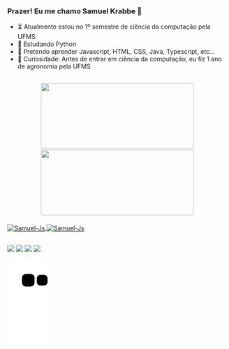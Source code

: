 ### Prazer! Eu me chamo Samuel Krabbe 👋

- ⏳ Atualmente estou no 1º semestre de ciência da computação pela UFMS
- 🎈 Estudando Python
- 📌 Pretendo aprender Javascript, HTML, CSS, Java, Typescript, etc...
- 👀 Curiosidade: Antes de entrar em ciência da computação, eu fiz 1 ano de agronomia pela UFMS 

##

<div align="center">
  <a href="https://github.com/SamuelKrabbe">
   <img height="150em" width="350em" src="https://github-readme-stats.vercel.app/api?username=SamuelKrabbe&show_icons=true&theme=vue-dark&include_all_commits=true&count_private=true"/>
   <img height="150em" width="350em" src="https://github-readme-stats.vercel.app/api/top-langs/?username=SamuelKrabbe&layout=compact&langs_count=7&theme=vue-dark"/>
</div>
<div style="display: inline_block"><br>
  <img align="center" alt="Samuel-Js" height="30" width="40" src="https://cdn.jsdelivr.net/gh/devicons/devicon/icons/python/python-original.svg" />
  <img align="center" alt="Samuel-Js" height="30" width="40" src="https://cdn.jsdelivr.net/gh/devicons/devicon/icons/html5/html5-original.svg" />
</div>

##

<div> 
  <a href="https://www.instagram.com/samuelkrabbe.de/" target="_blank"><img src="https://img.shields.io/badge/-Instagram-%23E4405F?style=for-the-badge&logo=instagram&logoColor=white" target="_blank"></a>
  <a href="https://wa.me/67996868355" target="_blank"><img src="https://img.shields.io/badge/WhatsApp-25D366?style=for-the-badge&logo=whatsapp&logoColor=white" target="_blank"></a>
  <a href = "mailto:samueldok94@gmail.com"><img src="https://img.shields.io/badge/-Gmail-%23333?style=for-the-badge&logo=gmail&logoColor=white" target="_blank"></a>
  <a href="https://www.linkedin.com/in/samuel-krabbe-b7475a183/" target="_blank"><img src="https://img.shields.io/badge/-LinkedIn-%230077B5?style=for-the-badge&logo=linkedin&logoColor=white" target="_blank"></a> 
  
  ![Snake animation](https://github.com/SamuelKrabbe/SamuelKrabbe/blob/output/github-contribution-grid-snake.svg)
  
</div>


  
